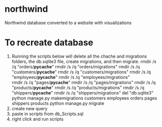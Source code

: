 # northwind
Northwind database converted to a website with visualizations
# To recreate database

1. Running the scripts below will delete all the chache and migrations folders, the db.sqlite3 file, create migrations, and then migrate.
   rmdir /s /q "orders/__pycache__"
   rmdir /s /q "orders/migrations"
   rmdir /s /q "customers/__pycache__"
   rmdir /s /q "customers/migrations"
   rmdir /s /q "employees/__pycache__"
   rmdir /s /q "employees/migrations"   
   rmdir /s /q "pages/__pycache__"
   rmdir /s /q "pages/migrations"
   rmdir /s /q "products/__pycache__"
   rmdir /s /q "products/migrations"
   rmdir /s /q "shippers/__pycache__"
   rmdir /s /q "shippers/migrations"
   del "db.sqlite3"
   python manage.py makemigrations customers employees orders pages shippers products
   python manage.py migrate
2. create new query 
3. paste in scripts from db_Scripts.sql
4. right click and run scripts

